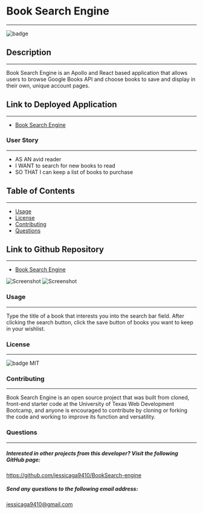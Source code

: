 # Book Search Engine 
----------------------------------------------------------------
![badge](https://img.shields.io/badge/license-MIT-ff69b4)

## Description 
----------------------------
Book Search Engine is an Apollo and React based application that allows users to browse Google Books API and choose books to save and display in their own, unique account pages. 

 ## Link to Deployed Application
 ---------------------------
* [Book Search Engine]()
### User Story
----------------------
* AS AN avid reader
* I WANT to search for new books to read
* SO THAT I can keep a list of books to purchase 

## Table of Contents 
-----------------------------
* [Usage](#usage) 
* [License](#license) 
* [Contributing](#contributing)
* [Questions](#questions)

## Link to Github Repository
----------------------------------
* [Book Search Engine](https://jessicaga9410.github.io/BookSearch-engine/)

![Screenshot]()
![Screenshot]()
 
 

### Usage
-------------------------
Type the title of a book that interests you into the search bar field. After clicking the search button, click the save button of books you want to keep in your wishlist.  

### License
---------------------
![badge](https://img.shields.io/badge/license-MIT-ff69b4)
MIT
  
### Contributing
----------------------------------------
Book Search Engine is an open source project that was built from cloned, front-end starter code at the University of Texas Web Development Bootcamp, and anyone is encouraged to contribute by cloning or forking the code and working to improve its function and versatility.

### Questions
-----------------------------
    
##### Interested in other projects from this developer? Visit the following GitHub page:

 https://github.com/jessicaga9410/BookSearch-engine
 
##### Send any questions to the following email address:
jessicaga9410@gmail.com

